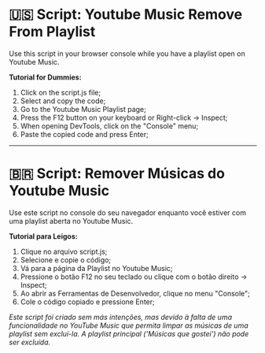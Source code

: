 # 🇺🇸 Script: Youtube Music Remove From Playlist 

Use this script in your browser console while you have a playlist open on Youtube Music.

**Tutorial for Dummies:**

1. Click on the script.js file;
2. Select and copy the code;
3. Go to the Youtube Music Playlist page;
4. Press the F12 button on your keyboard or Right-click -> Inspect;
5. When opening DevTools, click on the "Console" menu;
6. Paste the copied code and press Enter;

---

# 🇧🇷 Script: Remover Músicas do Youtube Music 

Use este script no console do seu navegador enquanto você estiver com uma playlist aberta no Youtube Music.

**Tutorial para Leigos:**

1. Clique no arquivo script.js;
2. Selecione e copie o código;
3. Vá para a página da Playlist no Youtube Music;
4. Pressione o botão F12 no seu teclado ou clique com o botão direito -> Inspect;
5. Ao abrir as Ferramentas de Desenvolvedor, clique no menu "Console";
6. Cole o código copiado e pressione Enter;

_Este script foi criado sem más intenções, mas devido à falta de uma funcionalidade no YouTube Music que permita limpar as músicas de uma playlist sem excluí-la. A playlist principal ('Músicas que gostei') não pode ser excluída._
